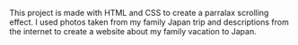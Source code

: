 This project is made with HTML and CSS to create a parralax scrolling effect. I used photos taken from my family Japan trip and descriptions from the internet to create a website about my family vacation to Japan.
